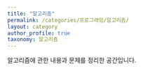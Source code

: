 ```yaml
---
title: "알고리즘"
permalink: /categories/프로그래밍/알고리즘/
layout: category
author_profile: true
taxonomy: 알고리즘
---
```


알고리즘에 관한 내용과 문제를 정리한 공간입니다.

